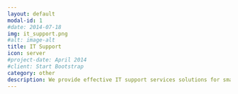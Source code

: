 ```yaml
---
layout: default
modal-id: 1
#date: 2014-07-18
img: it_support.png
#alt: image-alt
title: IT Support
icon: server
#project-date: April 2014
#client: Start Bootstrap
category: other
description: We provide effective IT support services solutions for small to medium organization and corporate. 
---
```

